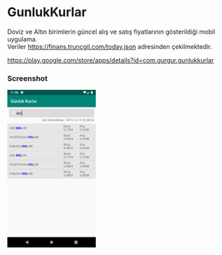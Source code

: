 # GunlukKurlar
Doviz ve Altın birimlerin güncel alış ve satış fiyatlarının gösterildiği mobil uygulama.<br/>
Veriler https://finans.truncgil.com/today.json adresinden çekilmektedir.


https://play.google.com/store/apps/details?id=com.gurgur.gunlukkurlar

### Screenshot

<img src="https://github.com/FiratGURGUR/GunlukKurlar/blob/master/app/src/main/res/drawable/Screenshot1.png" width="40%"> 
